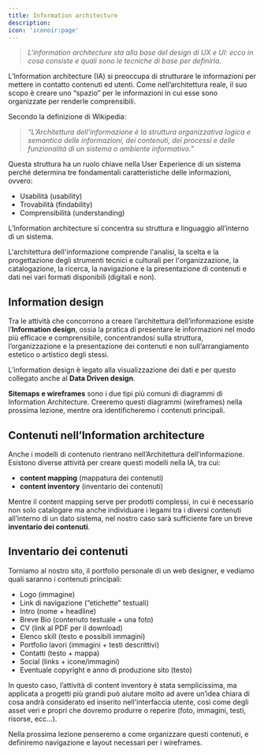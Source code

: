 ```yaml
---
title: Information architecture
description: 
icon: 'iconoir:page'
---
```


> *L'information architecture sta alla base del design di UX e UI: ecco in cosa consiste e quali sono le tecniche di base per definirla.*

L’Information architecture (IA) si preoccupa di strutturare le informazioni
per mettere in contatto contenuti ed utenti. Come nell’architettura reale,
il suo scopo è creare uno “spazio” per le informazioni in cui esse sono
organizzate per renderle comprensibili.

Secondo la definizione di Wikipedia:

> *“L’Architettura dell’informazione è la struttura organizzativa logica e semantica delle informazioni, dei contenuti, dei processi e delle funzionalità di un sistema o ambiente informativo.”*

Questa struttura ha un ruolo chiave nella User Experience di un sistema
perché determina tre fondamentali caratteristiche delle informazioni, ovvero:

- Usabilità (usability)
- Trovabilità (findability)
- Comprensibilità (understanding)

L’Information architecture si concentra su struttura e linguaggio
all’interno di un sistema.

L'architettura dell'informazione comprende l'analisi, la scelta e la
progettazione degli strumenti tecnici e culturali per l'organizzazione, la
catalogazione, la ricerca, la navigazione e la presentazione di contenuti e
dati nei vari formati disponibili (digitali e non).

## Information design

Tra le attività che concorrono a creare l’architettura dell’informazione
esiste l’**Information design**, ossia la pratica di presentare le informazioni
nel modo più efficace e comprensibile, concentrandosi sulla struttura,
l’organizzazione e la presentazione dei contenuti e non sull’arrangiamento
estetico o artistico degli stessi.

L’information design è legato alla visualizzazione dei dati e per questo
collegato anche al **Data Driven design**.

**Sitemaps e wireframes** sono i due tipi più comuni di diagrammi di
Information Architecture. Creeremo questi diagrammi (wireframes) nella
prossima lezione, mentre ora identificheremo i contenuti principali.

## Contenuti nell’Information architecture

Anche i modelli di contenuto rientrano nell’Architettura dell’informazione.
Esistono diverse attività per creare questi modelli nella IA, tra cui:

- **content mapping** (mappatura dei contenuti)
- **content inventory** (inventario dei contenuti)

Mentre il content mapping serve per prodotti complessi, in cui è necessario
non solo catalogare ma anche individuare i legami tra i diversi contenuti
all’interno di un dato sistema, nel nostro caso sarà sufficiente fare un
breve **inventario dei contenuti**.

## Inventario dei contenuti

Torniamo al nostro sito, il portfolio personale di un web designer, e
vediamo quali saranno i contenuti principali:

- Logo (immagine)
- Link di navigazione (“etichette” testuali)
- Intro (nome + headline)
- Breve Bio (contenuto testuale + una foto)
- CV (link al PDF per il download)
- Elenco skill (testo e possibili immagini)
- Portfolio lavori (immagini + testi descrittivi)
- Contatti (testo + mappa)
- Social (links + icone/immagini)
- Eventuale copyright e anno di produzione sito (testo)

In questo caso, l’attività di content inventory è stata semplicissima, ma
applicata a progetti più grandi può aiutare molto ad avere un’idea
chiara di cosa andrà considerato ed inserito nell'interfaccia utente, così
come degli asset veri e propri che dovremo produrre o reperire (foto,
immagini, testi, risorse, ecc…).

Nella prossima lezione penseremo a come organizzare questi contenuti, e definiremo
navigazione e layout necessari per i wireframes.

